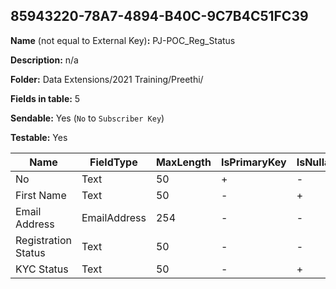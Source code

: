 ## 85943220-78A7-4894-B40C-9C7B4C51FC39

**Name** (not equal to External Key)**:** PJ-POC_Reg_Status

**Description:** n/a

**Folder:** Data Extensions/2021 Training/Preethi/

**Fields in table:** 5

**Sendable:** Yes (`No` to `Subscriber Key`)

**Testable:** Yes

| Name | FieldType | MaxLength | IsPrimaryKey | IsNullable | DefaultValue |
| --- | --- | --- | --- | --- | --- |
| No | Text | 50 | + | - |  |
| First Name | Text | 50 | - | + |  |
| Email Address | EmailAddress | 254 | - | - |  |
| Registration Status | Text | 50 | - | - | Other |
| KYC Status | Text | 50 | - | + |  |
